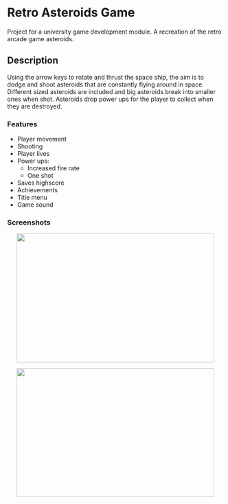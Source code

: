 # Retro Asteroids Game 

Project for a university game development module. A recreation of the retro arcade game asteroids.


## Description

Using the arrow keys to rotate and thrust the space ship, the aim is to dodge and shoot asteroids that are constantly flying around in space. Different sized asteroids are included and big asteroids break into smaller ones when shot. Asteroids drop power ups for the player to collect when they are destroyed. 

### Features
- Player movement
- Shooting
- Player lives
- Power ups:
  - Increased fire rate 
  - One shot 
- Saves highscore 
- Achievements
- Title menu
- Game sound

### Screenshots
<p align="center">
  <img width="460" height="300" src="https://github.com/joshashton/AsteroidsGame/assets/74310545/4cd27c90-6703-442a-bac5-78465a916c9d">
</p>
<p align="center">
  <img width="460" height="300" src="https://github.com/joshashton/AsteroidsGame/assets/74310545/08461ce8-2ac4-49a6-a846-196eddba8059">
</p>
